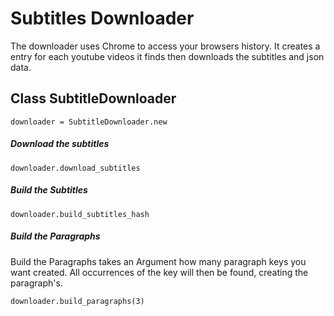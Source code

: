 # Subtitles Downloader

The downloader uses Chrome to access your browsers history. It creates a entry for
each youtube videos it finds then downloads the subtitles and json data.

## Class SubtitleDownloader


    downloader = SubtitleDownloader.new


##### Download the subtitles


    downloader.download_subtitles


##### Build the Subtitles


    downloader.build_subtitles_hash


##### Build the Paragraphs

Build the Paragraphs takes an Argument how many paragraph keys you want created.
All occurrences of the key will then be found, creating the paragraph's.


    downloader.build_paragraphs(3)

